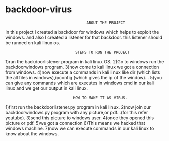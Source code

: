 # backdoor-virus
                                        ABOUT THE PROJECT
                                        
In this project I created a backdoor for windows which helps to exploit the windows. and also I created a listener for that backdoor.
this listener should be runned on kali linux os.

                                   STEPS TO RUN THE PROJECT
                                   
1)run the backdoorlistener program in kali linux OS.
2)Go to windows run the backdoorwindows program.
3)now come to kali linux we got a connection from windows.
4)now execute a commands in kali linux like dir (which lists the all files in windows),ipconfig (which gives the ip of the window)...
5)you can give any commands which are executes in windows cmd in our kali linux and we get our output in kali linux.

                                  HOW TO MAKE IT AS VIRUS.
1)first run the backdoorlistener.py program in kali linux.
2)now join our backdoorwindows.py program with any picture,or pdf...(for this refer youtube).
3)send this picture to windows user.
4)once they opened this picture or pdf.
5)we got a connection
6)This means we hacked that windows machine.
7)now we can execute commands in our kali linux to know about the windows.
